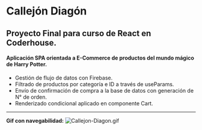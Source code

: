 # Callejón Diagón

## Proyecto Final para curso de React en Coderhouse.
#### Aplicación SPA orientada a E-Commerce de productos del mundo mágico de Harry Potter.

* Gestión de flujo de datos con Firebase.
* Filtrado de productos por categoría e ID a través de useParams.
* Envío de confirmación de compra a la base de datos con generación de N° de orden.
* Renderizado condicional aplicado en componente Cart.

---

**Gif con navegabilidad:**
![Callejon-Diagon.gif](/src/assets/Callejon%20Diagon.gif)